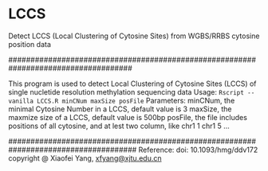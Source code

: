 # LCCS
Detect LCCS (Local Clustering of Cytosine Sites) from WGBS/RRBS cytosine position data

#################################################################################### 

This program is used to detect Local Clustering of Cytosine Sites (LCCS) of 
single nucletide resolution methylation sequencing data 
Usage: `Rscript --vanilla LCCS.R minCNum maxSize posFile` 
Parameters: 
minCNum, the minimal Cytosine Number in a LCCS, default value is 3 
maxSize, the maxmize size of a LCCS, default value is 500bp 
posFile, the file includes positions of all cytosine, and at lest two column, like 
chr1 1 
chr1 5 
... 

#####################################################################################
Reference: doi: 10.1093/hmg/ddv172 copyright @ Xiaofei Yang, xfyang@xjtu.edu.cn
